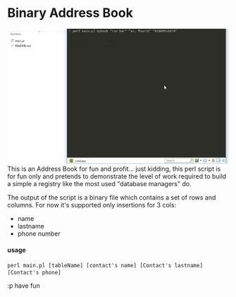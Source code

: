 # Binary Address Book

![bin/example.gif](bin/example.gif)This is an Address Book for fun and profit... just kidding, this perl script is for fun only and pretends to demonstrate the level of work required to build a simple a registry like the most used "database managers"  do.  

The output of the script is a binary file which contains a set of rows and columns.  For now it's supported only insertions for 3 cols:

* name
* lastname
* phone number

#### **usage**

```
perl main.pl [tableName] [contact's name] [Contact's lastname] [Contact's phone]
```



:p have fun